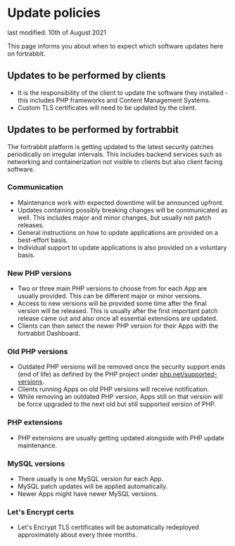 # Update policies

last modified: 10th of August 2021

This page informs you about when to expect which software updates here on fortrabbit.

## Updates to be performed by clients

* It is the responsibility of the client to update the software they installed - this includes PHP frameworks and Content Management Systems.
* Custom TLS certificates will need to be updated by the client.

## Updates to be performed by fortrabbit

The fortrabbit platform is getting updated to the latest security patches periodically on irregular intervals. This includes backend services such as networking and containerization not visible to clients but also client facing software. 

### Communication

* Maintenance work with expected downtime will be announced upfront.
* Updates containing possibly breaking changes will be communicated as well. This includes major and minor changes, but usually not patch releases.
* General instructions on how to update applications are provided on a best-effort basis.
* Individual support to update applications is also provided on a voluntary basis.

### New PHP versions

* Two or three main PHP versions to choose from for each App are usually provided. This can be different major or minor versions. 
* Access to new versions will be provided some time after the final version will be released. This is usually after the first important patch release came out and also once all essential extensions are updated.
* Clients can then select the newer PHP version for their Apps with the fortrabbit Dashboard.

### Old PHP versions

* Outdated PHP versions will be removed once the security support ends (end of life) as defined by the PHP project under [php.net/supported-versions](https://www.php.net/supported-versions.php). 
* Clients running Apps on old PHP versions will receive notification. 
* While removing an outdated PHP version, Apps still on that version will be force upgraded to the next old but still supported version of PHP.

### PHP extensions

* PHP extensions are usually getting updated alongside with PHP update maintenance.

### MySQL versions

* There usually is one MySQL version for each App.
* MySQL patch updates will be applied automatically.
* Newer Apps might have newer MySQL versions.

### Let's Encrypt certs

* Let's Encrypt TLS certificates will be automatically redeployed approximately about every three months.
